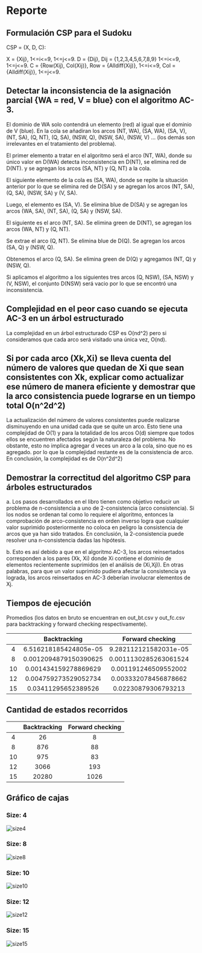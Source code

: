 # Reporte

## Formulación CSP para el Sudoku

CSP = (X, D, C):

X = {Xij}, 1<=i<=9, 1<=j<=9.
D = {Dij}, Dij = {1,2,3,4,5,6,7,8,9} 1<=i<=9, 1<=j<=9.
C = {Row(Xij), Col(Xij)}, Row = {Alldiff(Xij)}, 1<=i<=9, Col = {Alldiff(Xij)}, 1<=j<=9.

## Detectar la inconsistencia de la asignación parcial {WA = red, V = blue} con el algoritmo AC-3.

El dominio de WA solo contendrá un elemento (red) al igual que el dominio de V (blue).
En la cola se añadiran los arcos (NT, WA), (SA, WA), (SA, V), (NT, SA), (Q, NT), (Q, SA), (NSW, Q), (NSW, SA), (NSW, V) ... (los demás son irrelevantes en el tratamiento del problema).

El primer elemento a tratar en el algoritmo será el arco (NT, WA), donde su único valor en D(WA) detecta inconsistencia en D(NT), se elimina red de D(NT). y se agregan los arcos (SA, NT) y (Q, NT) a la cola.

El siguiente elemento de la cola es (SA, WA), donde se repite la situación anterior por lo que se elimina red de D(SA) y se agregan los arcos (NT, SA), (Q, SA), (NSW, SA) y (V, SA).

Luego, el elemento es (SA, V). Se elimina blue de D(SA) y se agregan los arcos (WA, SA), (NT, SA), (Q, SA) y (NSW, SA).

El siguiente es el arco (NT, SA). Se elimina green de D(NT), se agregan los arcos (WA, NT) y (Q, NT).

Se extrae el arco (Q, NT). Se elimina blue de D(Q). Se agregan los arcos (SA, Q) y (NSW, Q).

Obtenemos el arco (Q, SA). Se elimina green de D(Q) y agregamos (NT, Q) y (NSW, Q).

Si aplicamos el algoritmo a los siguientes tres arcos (Q, NSW), (SA, NSW) y (V, NSW), el conjunto D(NSW) será vacio por lo que se encontró una inconsistencia.

## Complejidad en el peor caso cuando se ejecuta AC-3 en un árbol estructurado

La complejidad en un árbol estructurado CSP es O(nd^2) pero si consideramos que cada arco será visitado una única vez, O(nd).

## Si por cada arco (Xk,Xi) se lleva cuenta del número de valores que quedan de Xi que sean consistentes con Xk, explicar como actualizar ese número de manera eficiente y demostrar que la arco consistencia puede lograrse en un tiempo total O(n^2d^2)

La actualización del número de valores consistentes puede realizarse disminuyendo en una unidad cada que se quite un arco. Esto tiene una complejidad de O(1) y para la totalidad de los arcos O(d) siempre que todos ellos se encuentren afectados según la naturaleza del problema. No obstante, esto no implica agregar d veces un arco a la cola, sino que no es agregado. por lo que la complejidad restante es de la consistencia de arco. En conclusión, la complejidad es de O(n^2d^2)

## Demostrar la correctitud del algoritmo CSP para árboles estructurados

a. Los pasos desarrollados en el libro tienen como objetivo reducir un problema de n-consistencia a uno de 2-consistencia (arco consistencia). Si los nodos se ordenan tal como lo requiere el algoritmo, entonces la comprobación de arco-consistencia en orden inverso logra que cualquier valor suprimido posteriormente no coloca en peligro la consistencia de arcos que ya han sido tratados. En conclusión, la 2-consistencia puede resolver una n-consistencia dadas las hipótesis.

b. Esto es así debido a que en el algoritmo AC-3, los arcos reinsertados corresponden a los pares (Xk, Xi) donde Xi contiene el dominio de elementos recientemente suprimidos (en el análisis de (Xi,Xj)). En otras palabras, para que un valor suprimido pudiera afectar la consistencia ya lograda, los arcos reinsertados en AC-3 deberían involucrar elementos de Xj.

## Tiempos de ejecución

Promedios (los datos en bruto se encuentran en out_bt.csv y out_fc.csv para backtracking y forward checking respectivamente).

|     | Backtracking | Forward checking |
|:--: |:------------:|:----------------:|
|4 | 6.516218185424805e-05 | 9.282112121582031e-05 |
|8 | 0.0012094879150390625 | 0.0011130285263061524 |
|10 | 0.001434159278869629 | 0.001191246509552002 |
|12 | 0.004759273529052734 | 0.003332078456878662 |
|15 | 0.03411295652389526 | 0.02230879306793213 |

## Cantidad de estados recorridos

|     | Backtracking | Forward checking |
|:--: |:------------:|:----------------:|
|4 | 26 | 8|
|8 | 876 | 88|
|10 | 975 | 83|
|12 | 3066 | 193|
|15 | 20280 | 1026|

## Gráfico de cajas

### Size: 4
![size4](size4.png?raw=true "Title")

### Size: 8
![size8](size8.png?raw=true "Title")

### Size: 10
![size10](size10.png?raw=true "Title")

### Size: 12
![size12](size12.png?raw=true "Title")

### Size: 15
![size15](size15.png?raw=true "Title")

